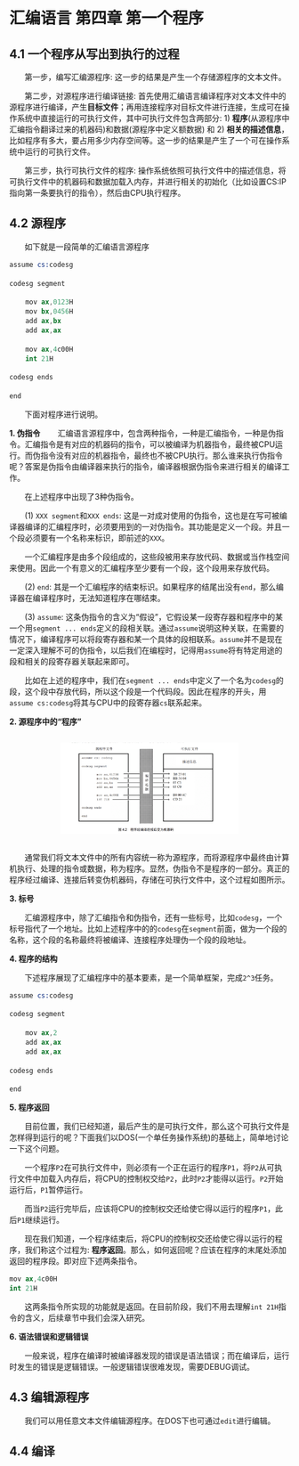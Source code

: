 # 汇编语言 第四章 第一个程序

## 4.1 一个程序从写出到执行的过程

&nbsp;&nbsp;&nbsp;&nbsp;&nbsp;&nbsp;&nbsp;第一步，编写汇编源程序: 这一步的结果是产生一个存储源程序的文本文件。

&nbsp;&nbsp;&nbsp;&nbsp;&nbsp;&nbsp;&nbsp;第二步，对源程序进行编译链接: 首先使用汇编语言编译程序对文本文件中的源程序进行编译，产生**目标文件**；再用连接程序对目标文件进行连接，生成可在操作系统中直接运行的可执行文件，其中可执行文件包含两部分: 1) **程序**(从源程序中汇编指令翻译过来的机器码)和数据(源程序中定义额数据) 和 2) **相关的描述信息**，比如程序有多大，要占用多少内存空间等。这一步的结果是产生了一个可在操作系统中运行的可执行文件。

&nbsp;&nbsp;&nbsp;&nbsp;&nbsp;&nbsp;&nbsp;第三步，执行可执行文件的程序: 操作系统依照可执行文件中的描述信息，将可执行文件中的机器码和数据加载入内存，并进行相关的初始化（比如设置CS:IP指向第一条要执行的指令），然后由CPU执行程序。

## 4.2 源程序

&nbsp;&nbsp;&nbsp;&nbsp;&nbsp;&nbsp;&nbsp;如下就是一段简单的汇编语言源程序

```s
assume cs:codesg

codesg segment

    mov ax,0123H
    mov bx,0456H
    add ax,bx
    add ax,ax

    mov ax,4c00H
    int 21H

codesg ends

end
```

&nbsp;&nbsp;&nbsp;&nbsp;&nbsp;&nbsp;&nbsp;下面对程序进行说明。

**1. 伪指令**
&nbsp;&nbsp;&nbsp;&nbsp;&nbsp;&nbsp;&nbsp;汇编语言源程序中，包含两种指令，一种是汇编指令，一种是伪指令。汇编指令是有对应的机器码的指令，可以被编译为机器指令，最终被CPU运行。而伪指令没有对应的机器指令，最终也不被CPU执行。那么谁来执行伪指令呢？答案是伪指令由编译器来执行的指令，编译器根据伪指令来进行相关的编译工作。

&nbsp;&nbsp;&nbsp;&nbsp;&nbsp;&nbsp;&nbsp;在上述程序中出现了3种伪指令。

&nbsp;&nbsp;&nbsp;&nbsp;&nbsp;&nbsp;&nbsp;(1) `XXX segment`和`XXX ends`: 这是一对成对使用的伪指令，这也是在写可被编译器编译的汇编程序时，必须要用到的一对伪指令。其功能是定义一个段。并且一个段必须要有一个名称来标识，即前述的`XXX`。

&nbsp;&nbsp;&nbsp;&nbsp;&nbsp;&nbsp;&nbsp;一个汇编程序是由多个段组成的，这些段被用来存放代码、数据或当作栈空间来使用。因此一个有意义的汇编程序至少要有一个段，这个段用来存放代码。

&nbsp;&nbsp;&nbsp;&nbsp;&nbsp;&nbsp;&nbsp;(2) `end`: 其是一个汇编程序的结束标识。如果程序的结尾出没有`end`，那么编译器在编译程序时，无法知道程序在哪结束。

&nbsp;&nbsp;&nbsp;&nbsp;&nbsp;&nbsp;&nbsp;(3) `assume`: 这条伪指令的含义为“假设”，它假设某一段寄存器和程序中的某一个用`segment ... ends`定义的段相关联。通过`assume`说明这种关联，在需要的情况下，编译程序可以将段寄存器和某一个具体的段相联系。`assume`并不是现在一定深入理解不可的伪指令，以后我们在编程时，记得用`assume`将有特定用途的段和相关的段寄存器关联起来即可。

&nbsp;&nbsp;&nbsp;&nbsp;&nbsp;&nbsp;&nbsp;比如在上述的程序中，我们在`segment ... ends`中定义了一个名为`codesg`的段，这个段中存放代码，所以这个段是一个代码段。因此在程序的开头，用`assume cs:codesg`将其与CPU中的段寄存器`cs`联系起来。

**2. 源程序中的“程序”**

<div class="separator" style="clear: both;"><a href="https://raw.githubusercontent.com/lidongze0629/blog/main/images/assembly-language-4.1.png" style="display: block; padding: 1em 0px; text-align: center;"><img alt="" border="0" data-original-height="1202" data-original-width="1726" src="https://raw.githubusercontent.com/lidongze0629/blog/main/images/assembly-language-4.1.png" width="320" /></a></div>

&nbsp;&nbsp;&nbsp;&nbsp;&nbsp;&nbsp;&nbsp;通常我们将文本文件中的所有内容统一称为源程序，而将源程序中最终由计算机执行、处理的指令或数据，称为程序。显然，伪指令不是程序的一部分。真正的程序经过编译、连接后转变伪机器码，存储在可执行文件中，这个过程如图所示。

**3. 标号**

&nbsp;&nbsp;&nbsp;&nbsp;&nbsp;&nbsp;&nbsp;汇编源程序中，除了汇编指令和伪指令，还有一些标号，比如`codesg`，一个标号指代了一个地址。比如上述程序中的的`codesg`在`segment`前面，做为一个段的名称，这个段的名称最终将被编译、连接程序处理伪一个段的段地址。

**4. 程序的结构**

&nbsp;&nbsp;&nbsp;&nbsp;&nbsp;&nbsp;&nbsp;下述程序展现了汇编程序中的基本要素，是一个简单框架，完成`2^3`任务。

```s
assume cs:codesg

codesg segment

    mov ax,2
    add ax,ax
    add ax,ax

codesg ends

end
```

**5. 程序返回**

&nbsp;&nbsp;&nbsp;&nbsp;&nbsp;&nbsp;&nbsp;目前位置，我们已经知道，最后产生的是可执行文件，那么这个可执行文件是怎样得到运行的呢？下面我们以DOS(一个单任务操作系统)的基础上，简单地讨论一下这个问题。

&nbsp;&nbsp;&nbsp;&nbsp;&nbsp;&nbsp;&nbsp;一个程序`P2`在可执行文件中，则必须有一个正在运行的程序`P1`，将`P2`从可执行文件中加载入内存后，将CPU的控制权交给`P2`，此时`P2`才能得以运行。`P2`开始运行后，`P1`暂停运行。

&nbsp;&nbsp;&nbsp;&nbsp;&nbsp;&nbsp;&nbsp;而当`P2`运行完毕后，应该将CPU的控制权交还给使它得以运行的程序`P1`，此后`P1`继续运行。

&nbsp;&nbsp;&nbsp;&nbsp;&nbsp;&nbsp;&nbsp;现在我们知道，一个程序结束后，将CPU的控制权交还给使它得以运行的程序，我们称这个过程为: **程序返回**。那么，如何返回呢？应该在程序的末尾处添加返回的程序段。即对应下述两条指令。

```s
mov ax,4c00H
int 21H
```

&nbsp;&nbsp;&nbsp;&nbsp;&nbsp;&nbsp;&nbsp;这两条指令所实现的功能就是返回。在目前阶段，我们不用去理解`int 21H`指令的含义，后续章节中我们会深入研究。

**6. 语法错误和逻辑错误**

&nbsp;&nbsp;&nbsp;&nbsp;&nbsp;&nbsp;&nbsp;一般来说，程序在编译时被编译器发现的错误是语法错误；而在编译后，运行时发生的错误是逻辑错误。一般逻辑错误很难发现，需要DEBUG调试。


## 4.3 编辑源程序

&nbsp;&nbsp;&nbsp;&nbsp;&nbsp;&nbsp;&nbsp;我们可以用任意文本文件编辑源程序。在DOS下也可通过`edit`进行编辑。


## 4.4 编译